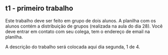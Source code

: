 ## t1 - primeiro trabalho

Este trabalho deve ser feito em grupo de dois alunos.
A planilha com os alunos contém a distribuição de grupos (realizada na aula do dia 28). 
Você deve entrar em contato com seu colega, tem o endereço de email na planilha.

A descrição do trabalho será colocada aqui dia segunda, 1 de 4.
